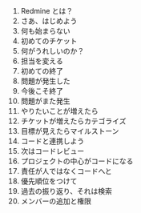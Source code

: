 1. Redmine とは？
2. さあ、はじめよう
3. 何も始まらない
4. 初めてのチケット
5. 何がうれしいのか？
6. 担当を変える
7. 初めての終了
8. 問題が発生した
9. 今後こそ終了
10. 問題がまた発生
11. やりたいことが増えたら
12. チケットが増えたらカテゴライズ
13. 目標が見えたらマイルストーン
14. コードと連携しよう
15. 次はコードレビュー
16. プロジェクトの中心がコードになる
17. 責任が人ではなくコードへと
18. 優先順位をつけて
19. 過去の振り返り、それは検索
20. メンバーの追加と権限  
